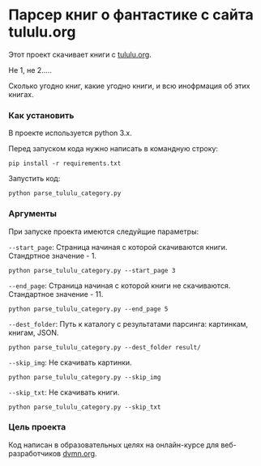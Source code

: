 # Парсер книг о фантастике с сайта tululu.org 

Этот проект скачивает книги с [tululu.org](https://tululu.org).

Не 1, не 2.....

Сколько угодно книг, какие угодно книги, и всю инофрмация об этих книгах.

### Как установить

В проекте используется python 3.x.

Перед запуском кода нужно написать в командную строку:

```pip install -r requirements.txt ```

Запустить код:

```python parse_tululu_category.py```

### Аргументы

При запуске проекта имеются следуйщие параметры:

`--start_page`: Страница начиная с которой скачиваются книги. Стандртное значение - 1.

```python parse_tululu_category.py --start_page 3```

`--end_page`: Страница начиная с которой книги не скачиваются. Стандартное значение - 11.

```python parse_tululu_category.py --end_page 5```

`--dest_folder`: Путь к каталогу с результатами парсинга: картинкам, книгам, JSON.

```python parse_tululu_category.py --dest_folder result/```

`--skip_img`: Не скачивать картинки. 

```python parse_tululu_category.py --skip_img```

`--skip_txt`: Не скачивать книги.

```python parse_tululu_category.py --skip_txt```

### Цель проекта

Код написан в образовательных целях на онлайн-курсе для веб-разработчиков [dvmn.org](https://dvmn.org/).